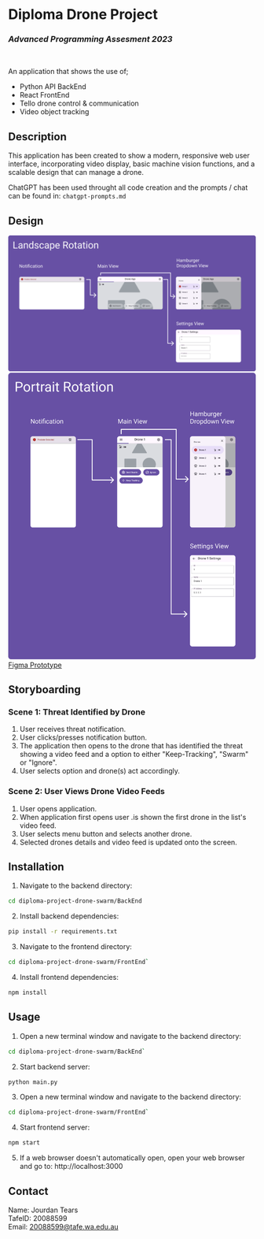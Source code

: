 # **Diploma Drone Project**
### *Advanced Programming Assesment 2023*
<br>

An application that shows the use of;
- Python API BackEnd
- React FrontEnd
- Tello drone control & communication
- Video object tracking

## **Description**

This application has been created to show a modern, responsive web user interface, incorporating video display, basic machine vision functions, and a scalable design that can manage a drone.

ChatGPT has been used throught all code creation and the prompts / chat can be found in: `chatgpt-prompts.md`

## **Design**
<img src="./Design/Landscape.png" alt="Landscape Design" width="600"/>
<img src="./Design/Portrait.png" alt="Portrait Design" width="600"/>
<a href="https://www.figma.com/proto/WVJMK4lT14X71zeyFLAhX5/Drone-Swarm-App?type=design&node-id=54195-34799&scaling=min-zoom&page-id=54195%3A34798&starting-point-node-id=54195%3A34807&show-proto1. Navigate to the backend directory:
```bash
cd diploma-project-drone-swarm/BackEnd
```-sidebar=1">Figma Prototype
</a>

## **Storyboarding**

### Scene 1: Threat Identified by Drone
1. User receives threat notification.
2. User clicks/presses notification button.
3. The application then opens to the drone that has identified the threat showing a video feed and a option to either "Keep-Tracking", "Swarm" or "Ignore".
4. User selects option and drone(s) act accordingly.

### Scene 2: User Views Drone Video Feeds
1. User opens application.
2. When application first opens user .is shown the first drone in the list's video feed.
3. User selects menu button and selects another drone.
4. Selected drones details and video feed is updated onto the screen.

## **Installation**

1. Navigate to the backend directory:
```bash
cd diploma-project-drone-swarm/BackEnd
```
2. Install backend dependencies:
```bash
pip install -r requirements.txt
```
3. Navigate to the frontend directory:
```bash
cd diploma-project-drone-swarm/FrontEnd`
```
4. Install frontend dependencies:
```bash
npm install
```

## **Usage**

1. Open a new terminal window and navigate to the backend directory:
```bash
cd diploma-project-drone-swarm/BackEnd`
```
2. Start backend server:
```bash
python main.py
```
3. Open a new terminal window and navigate to the backend directory:
```bash
cd diploma-project-drone-swarm/FrontEnd`
```
4. Start frontend server:
```bash
npm start
```
5. If a web browser doesn't automatically open, open your web browser and go to: http://localhost:3000

## **Contact**
Name: Jourdan Tears <br>
TafeID: 20088599 <br>
Email: 20088599@tafe.wa.edu.au
